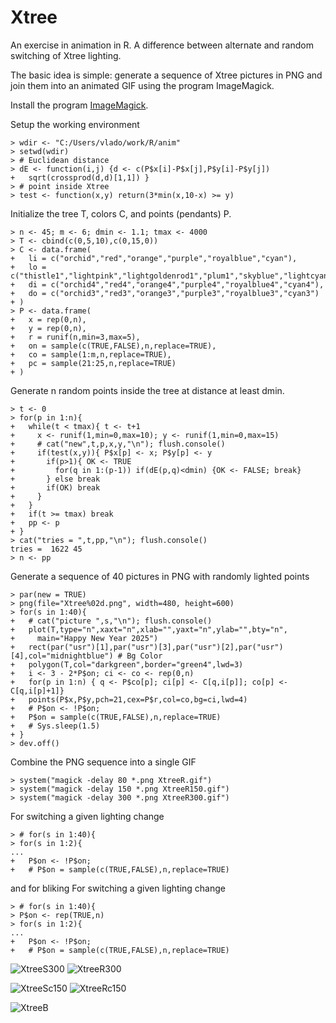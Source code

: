 # Xtree

An exercise in animation in R. A difference between alternate and random switching of Xtree lighting.

The basic idea is simple: generate a sequence of Xtree pictures in PNG and join them into an animated GIF using the program ImageMagick.

Install the program [ImageMagick](https://imagemagick.org/script/download.php). 

Setup the working environment
```
> wdir <- "C:/Users/vlado/work/R/anim"
> setwd(wdir)
> # Euclidean distance
> dE <- function(i,j) {d <- c(P$x[i]-P$x[j],P$y[i]-P$y[j])
+   sqrt(crossprod(d,d)[1,1]) }
> # point inside Xtree
> test <- function(x,y) return(3*min(x,10-x) >= y)
```
Initialize the tree T, colors C, and points (pendants) P.
```
> n <- 45; m <- 6; dmin <- 1.1; tmax <- 4000
> T <- cbind(c(0,5,10),c(0,15,0))
> C <- data.frame(
+   li = c("orchid","red","orange","purple","royalblue","cyan"),
+   lo = c("thistle1","lightpink","lightgoldenrod1","plum1","skyblue","lightcyan"),
+   di = c("orchid4","red4","orange4","purple4","royalblue4","cyan4"),
+   do = c("orchid3","red3","orange3","purple3","royalblue3","cyan3")
+ )
> P <- data.frame(
+   x = rep(0,n), 
+   y = rep(0,n), 
+   r = runif(n,min=3,max=5), 
+   on = sample(c(TRUE,FALSE),n,replace=TRUE),
+   co = sample(1:m,n,replace=TRUE),
+   pc = sample(21:25,n,replace=TRUE)
+ )
```
Generate n random points inside the tree at distance at least dmin.
```
> t <- 0
> for(p in 1:n){
+   while(t < tmax){ t <- t+1
+     x <- runif(1,min=0,max=10); y <- runif(1,min=0,max=15)
+     # cat("new",t,p,x,y,"\n"); flush.console()
+     if(test(x,y)){ P$x[p] <- x; P$y[p] <- y 
+       if(p>1){ OK <- TRUE
+         for(q in 1:(p-1)) if(dE(p,q)<dmin) {OK <- FALSE; break}  
+       } else break
+       if(OK) break
+     }
+   }
+   if(t >= tmax) break
+   pp <- p
+ }
> cat("tries = ",t,pp,"\n"); flush.console()
tries =  1622 45 
> n <- pp
```
Generate a sequence of 40 pictures in PNG with randomly lighted points
```
> par(new = TRUE)
> png(file="Xtree%02d.png", width=480, height=600)
> for(s in 1:40){
+   # cat("picture ",s,"\n"); flush.console()
+   plot(T,type="n",xaxt="n",xlab="",yaxt="n",ylab="",bty="n",
+     main="Happy New Year 2025")
+   rect(par("usr")[1],par("usr")[3],par("usr")[2],par("usr")[4],col="midnightblue") # Bg Color
+   polygon(T,col="darkgreen",border="green4",lwd=3)
+   i <- 3 - 2*P$on; ci <- co <- rep(0,n)
+   for(p in 1:n) { q <- P$co[p]; ci[p] <- C[q,i[p]]; co[p] <- C[q,i[p]+1]}
+   points(P$x,P$y,pch=21,cex=P$r,col=co,bg=ci,lwd=4)
+   # P$on <- !P$on; 
+   P$on = sample(c(TRUE,FALSE),n,replace=TRUE)
+   # Sys.sleep(1.5)
+ }
> dev.off()
```
Combine the PNG sequence into a single GIF
```
> system("magick -delay 80 *.png XtreeR.gif")
> system("magick -delay 150 *.png XtreeR150.gif")
> system("magick -delay 300 *.png XtreeR300.gif")
```
For switching a given lighting change
```
> # for(s in 1:40){
> for(s in 1:2){
...
+   P$on <- !P$on; 
+   # P$on = sample(c(TRUE,FALSE),n,replace=TRUE)
```
and for bliking
For switching a given lighting change
```
> # for(s in 1:40){
> P$on <- rep(TRUE,n)
> for(s in 1:2){
...
+   P$on <- !P$on; 
+   # P$on = sample(c(TRUE,FALSE),n,replace=TRUE)
```


![XtreeS300](https://github.com/user-attachments/assets/060442b8-8faa-4fa2-8795-b56572dfa0cd)  ![XtreeR300](https://github.com/user-attachments/assets/2bd58707-69d0-46be-9b5b-0a612afd34cc)


![XtreeSc150](https://github.com/user-attachments/assets/f6ddfe9a-60bc-4d24-a8e2-ec10f54cba1b)  ![XtreeRc150](https://github.com/user-attachments/assets/0b34aad9-8d7d-41f5-bc58-a84ccd67043c)

![XtreeB](https://github.com/user-attachments/assets/1a0247fe-b983-48a2-9303-17b0c6766c2c)
